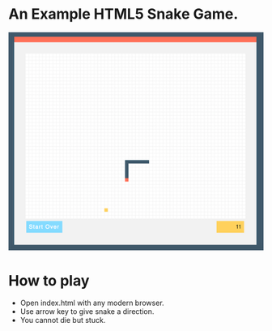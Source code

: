 # An Example HTML5 Snake Game.
![alt tag](https://raw.githubusercontent.com/forfin/snake-html/master/screenshot.png)
# How to play
- Open index.html with any modern browser.
- Use arrow key to give snake a direction.
- You cannot die but stuck.
